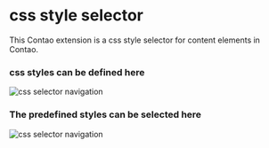 # css style selector

This Contao extension is a css style selector for content elements in Contao.

### css styles can be defined here
![css selector navigation](https://raw.githubusercontent.com/Craffft/contao-css-style-selector/master/docs/css-selector-nav.png)

### The predefined styles can be selected here
![css selector navigation](https://raw.githubusercontent.com/Craffft/contao-css-style-selector/master/docs/css-selector-preview.png)
